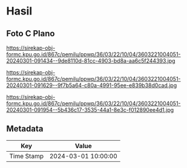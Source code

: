 # Hasil

## Foto C Plano

https://sirekap-obj-formc.kpu.go.id/867c/pemilu/ppwp/36/03/22/10/04/3603221004051-20240301-091434--9de8110d-81cc-4903-bd8a-aa6c5f244393.jpg

https://sirekap-obj-formc.kpu.go.id/867c/pemilu/ppwp/36/03/22/10/04/3603221004051-20240301-091629--9f7b5a64-c80a-4991-95ee-e839b38d0cad.jpg

https://sirekap-obj-formc.kpu.go.id/867c/pemilu/ppwp/36/03/22/10/04/3603221004051-20240301-091954--5b436c17-3535-44a1-8e3c-f012890ee4d1.jpg


## Metadata

| Key        | Value               |
| ---------- | ------------------- |
| Time Stamp | 2024-03-01 10:00:00 |



